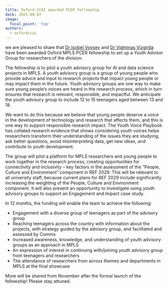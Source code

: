 ```yaml
---
title: Oxford CCAI awarded PCER fellowship
date: 2025-08-07
image:
  focal_point: 'top'
authors:
  - oxfordccai
---
```


we are pleased to share that [Dr Isobel Voysey](https://scholar.google.com/citations?user=La4dLCMAAAAJ&hl=en) and [Dr Vidminas Vizgirda](https://vidminas.github.io) have been awarded Oxford MPLS PCER fellowship to set up a Youth Advisor Group for researchers of the division. 


The fellowship is to pilot a youth advisory group for AI and data science projects in MPLS. A youth advisory group is a group of young people who provide advice and input to research projects that impact young people or may impact them in the future. Youth advisory groups are one way to make sure young people’s voices are heard in the research process, which in turn ensures that research is relevant, responsible, and impactful. We anticipate the youth advisory group to include 12 to 15 teenagers aged between 13 and 18. 

We want to do this because we believe that young people deserve a voice in the development of technology and research that affects them, and this is one way to support responsible research impact. The Youth Voice Playbook has collated research evidence that shows considering youth voices helps researchers transform their understanding of the issues they are studying, ask better questions, avoid misinterpreting data, get new ideas, and contribute to youth development.


The group will pilot a platform for MPLS researchers and young people to work together in the research process, creating opportunities for connectivity and inclusivity – key factors in the assessment of the “People, Culture and Environment” component in REF 2029. This will be relevant to all university staff, because current plans for REF 2029 include significantly increasing the weighting of the People, Culture and Environment component. It will also present an opportunity to investigate using youth advisory groups to support an Engagement and Impact case study.

In 12 months, the funding will enable the team to achieve the following: 
* Engagement with a diverse group of teenagers as part of the advisory group
* Reaching teenagers across the country with information about the projects, with strategy guided by the advisory group, and facilitated and assessed by Comms
* Increased awareness, knowledge, and understanding of youth advisory groups as an approach in MPLS
* An expression of interest in continuing with/joining youth advisory group from teenagers and researchers
* The attendance of researchers from across themes and departments in MPLS at the final showcase

More will be shared from November after the formal launch of the fellowship! Please stay attuned. 